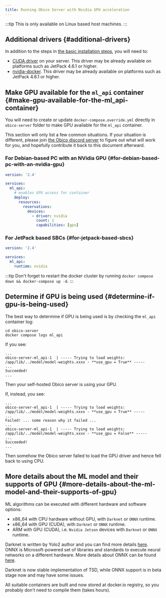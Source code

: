 ```yaml
---
title: Running Obico Server with Nvidia GPU acceleration
---
```


:::tip
This is only available on Linux based host machines.
:::

## Additional drivers {#additional-drivers}

In addition to the steps in [the basic installation steps](../install.md), you will need to:

- [CUDA driver](https://docs.nvidia.com/cuda/cuda-installation-guide-linux/index.html) on your server. This driver may be already available on platforms such as JetPack 4.6.1 or higher.
- [nvidia-docker](https://github.com/NVIDIA/nvidia-docker). This driver may be already available on platforms such as JetPack 4.6.1 or higher.

## Make GPU available for the `ml_api` container {#make-gpu-available-for-the-ml_api-container}

You will need to create or update `docker-compose.override.yml` directly in `obico-server` folder to make GPU available for the `ml_api` container.

This section will only list a few common situations. If your situation is different, please join [the Obico discord server](https://obico.io/discord/) to figure out what will work for you, and hopefully contribute it back to this document afterward.

### For Debian-based PC with an NVidia GPU {#for-debian-based-pc-with-an-nvidia-gpu}

```yml title="docker-compose.override.yml"
version: '2.4'

services:
  ml_api:
    # enables GPU access for container
    deploy:
      resources:
        reservations:
          devices:
            - driver: nvidia
              count: 1
              capabilities: [gpu]
```

### For JetPack based SBCs {#for-jetpack-based-sbcs}

```yml title="docker-compose.override.yml"
version: '2.4'

services:
  ml_api:
    runtime: nvidia
```

:::tip
Don't forget to restart the docker cluster by running `docker compose down && docker-compose up -d`.
:::

## Determine if GPU is being used {#determine-if-gpu-is-being-used}

The best way to determine if GPU is being used is by checking the `ml_api` container log:

```
cd obico-server
docker compose logs ml_api
```

If you see:

```
...
obico-server-ml_api-1  | ----- Trying to load weights: /app/lib/../model/model-weights.xxxx - **use_gpu = True** -----
...
Succeeded!
...
```

Then your self-hosted Obico server is using your GPU.

If, instead, you see:

```
...
obico-server-ml_api-1  | ----- Trying to load weights: /app/lib/../model/model-weights.xxxx - **use_gpu = True** -----
...
Failed! ... some reason why it failed ...
...
obico-server-ml_api-1  | ----- Trying to load weights: /app/lib/../model/model-weights.xxxx - **use_gpu = False** -----
...
Succeeded!
...
```

Then somehow the Obico server failed to load the GPU driver and hence fell back to using CPU.

## More details about the ML model and their supports of GPU {#more-details-about-the-ml-model-and-their-supports-of-gpu}

ML algorithms can be executed with different hardware and software options:

* x86_64 with CPU hardware without GPU, with `Darknet` or `ONNX` runtime.
* x86_64 with GPU (CUDA), with `Darknet` or `ONNX` runtime.
* ARM with GPU (CUDA), i.e. `Nvidia Jetson` devices with `Darknet` or `ONNX` runtime.

Darknet is written by Yolo2 author and you can find more details [here](https://github.com/AlexeyAB/darknet).
ONNX is Microsoft-powered set of libraries and standards to execute neural networks on a different hardware.
More details about ONNX can be found [here](https://onnxruntime.ai/).

Darknet is now stable implementation of TSD, while ONNX support is in beta stage now and may have some issues.

All suitable containers are built and now stored at docker.io registry, so you
probably don't need to compile them (takes hours).
